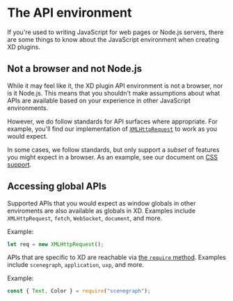 # The API environment

If you're used to writing JavaScript for web pages or Node.js servers, there are some things to know about the JavaScript environment when creating XD plugins.

## Not a browser and not Node.js

While it may feel like it, the XD plugin API environment is not a browser, nor is it Node.js. This means that you shouldn't make assumptions about what APIs are available based on your experience in other JavaScript environments.

However, we do follow standards for API surfaces where appropriate. For example, you'll find our implementation of [`XMLHttpRequest`](/reference/uxp/class/XMLHttpRequest/) to work as you would expect.

In some cases, we follow standards, but only support a _subset_ of features you might expect in a browser. As an example, see our document on [CSS support](/reference/uxp/namespace/css/).


## Accessing global APIs

Supported APIs that you would expect as window globals in other enviroments are also available as globals in XD. Examples include `XMLHttpRequest`, `fetch`, `WebSocket`, `document`, and more.

Example:

```js
let req = new XMLHttpRequest();
```

APIs that are specific to XD are reachable via [the `require` method](/reference/javascript/javascript-support.html#can-i-use-require). Examples include `scenegraph`, `application`, `uxp`, and more.

Example:

```js
const { Text, Color } = require("scenegraph");
```